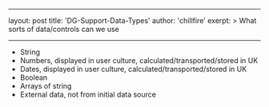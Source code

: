 
---
layout: post
title:  'DG-Support-Data-Types'
author: 'chillfire'
exerpt: >
  What sorts of data/controls can we use 

---

  <ul>
    <li>String</li>
    <li>Numbers, displayed in user culture, calculated/transported/stored in UK</li>
    <li>Dates, displayed in user culture, calculated/transported/stored in UK</li>
    <li>Boolean</li>
    <li>Arrays of string</li>
    <li>External data, not from initial data source</li>
</ul>